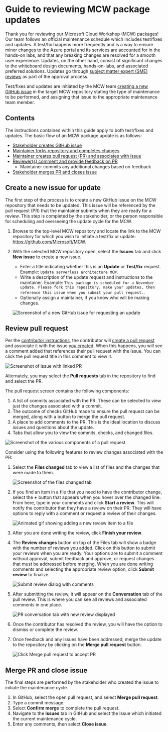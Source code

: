 # Guide to reviewing MCW package updates

Thank you for reviewing our Microsoft Cloud Workshop (MCW) packages! Our team follows an official maintenance schedule which includes test/fixes and updates. A test/fix happens more frequently and is a way to ensure minor changes to the Azure portal and its services are accounted for in the hands-on labs, and that any breaking changes are resolved for a smooth user experience. Updates, on the other hand, consist of significant changes to the whiteboard design documents, hands-on-labs, and associated preferred solutions. Updates go through [subject matter expert (SME) reviews](reviewers.md) as part of the approval process.

Test/fixes and updates are initiated by the MCW team [creating a new GitHub issue](reviewers.md#create-a-new-issue-for-update) in the target MCW repository stating the type of maintenance to be performed, and assigning that issue to the appropriate maintenance team member.

## Contents

The instructions contained within this guide apply to both test/fixes and updates. The basic flow of an MCW package update is as follows:

- [Stakeholder creates GitHub issue](#create-a-new-issue-for-update)
- [Maintainer forks repository and completes changes](contributors.md#fork-the-mcw-repository)
- [Maintainer creates pull request (PR) and associates with issue](contributors.md#create-pull-request)
- [Reviewer(s) comment and provide feedback on PR](#review-pull-request)
  - Maintainer commits any additional changes based on feedback
- [Stakeholder merges PR and closes issue](#merge-pr-and-close-issue)

## Create a new issue for update

The first step of the process is to create a new GitHub issue on the MCW repository that needs to be updated. This issue will be referenced by the pull request (PR) that the maintainer submits when they are ready for a review. This step is completed by the stakeholder, or the person responsible for scheduling and overseeing the update cycle for the MCW.

1. Browse to the top-level MCW repository and locate the link to the MCW repository for which you wish to initiate a test/fix or update: <https://github.com/Microsoft/MCW>.

2. With the selected MCW repository open, select the **Issues** tab and click **New issue** to create a new issue.

    - Enter a title indicating whether this is an **Update** or **Test/fix** request. Example: `Update serverless architecture MCW`.
    - Write a description of the update request and instructions to the maintainer. Example: `This package is scheduled for a November update. Please fork this repository, make your updates, then reference this issue when you submit your pull request.`.
    - Optionally assign a maintainer, if you know who will be making changes.

    ![Screenshot of a new GitHub issue for requesting an update](media/new-github-issue.png 'GitHub issue')

## Review pull request

Per the [contributor instructions](contributors.md), the contributor will [create a pull request](contributors.md#create-pull-request) and associate it with the issue [you created](#create-a-new-issue-for-update). When this happens, you will see a comment added that references their pull request with the issue. You can click the pull request title in this comment to view it.

![Screenshot of issue with linked PR](media/issue-with-linked-pr.png 'Issue with linked PR')

Alternately, you may select the **Pull requests** tab in the repository to find and select the PR.

The pull request screen contains the following components:

1. A list of commits associated with the PR. These can be selected to view just the changes associated with a commit.
2. The outcome of checks GitHub made to ensure the pull request can be merged, along with a button to merge the pull request.
3. A place to add comments to the PR. This is the ideal location to discuss issues and questions about the update.
4. Tabs that allow you to view the commits, checks, and changed files.

![Screenshot of the various components of a pull request](media/pull-request-components.png 'Pull request components')

Consider using the following features to review changes associated with the PR:

1. Select the **Files changed** tab to view a list of files and the changes that were made to them.

    ![Screenshot of the files changed tab](media/files-changed-tab.png 'Files changed tab')

2. If you find an item in a file that you need to have the contributor change, select the **+** button that appears when you hover over the changed line. From here, type in your comments and click **Start a review**. This will notify the contributor that they have a review on their PR. They will have options to reply with a comment or request a review of their changes.

    ![Animated gif showing adding a new review item to a file](media/start-review.gif 'Start review')

3. After you are done writing the review, click **Finish your review**.

4. The **Review changes** button on top of the Files tab will show a badge with the number of reviews you added. Click on this button to submit your reviews when you are ready. Your options are to submit a comment without approval, submit feedback and approve, or request changes that must be addressed before merging. When you are done writing comments and selecting the appropriate review option, click **Submit review** to finalize.

    ![Submit review dialog with comments](media/submit-review-dialog.png 'Submit review dialog')

5. After submitting the review, it will appear on the **Conversation** tab of the pull review. This is where you can see all reviews and associated comments in one place.

    ![PR conversation tab with new review displayed](media/new-review-with-comments.png 'New review with comments')

6. Once the contributor has resolved the review, you will have the option to dismiss or complete the review.

7. Once feedback and any issues have been addressed, merge the update to the repository by clicking on the **Merge pull request** button.

    ![Click Merge pull request to accept PR](media/merge-pull-request.png 'Merge pull request')

## Merge PR and close issue

The final steps are performed by the stakeholder who created the issue to initiate the maintenance cycle.

1. In GitHub, select the open pull request, and select **Merge pull request**.
2. Type a commit message.
3. Select **Confirm merge** to complete the pull request.
4. Navigate to the **Issues** tab in GitHub and select the Issue which initiated the current maintenance cycle.
5. Enter any comments, then select **Close issue**.